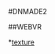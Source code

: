#DNMADE2

##WEBVR

*[texture](../[web_VR/vr_texture.html](https://zoensaama.github.io/web_VR/vr_texture.html))

